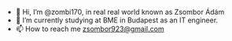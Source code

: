 - 👋 Hi, I’m @zombi170, in real real world known as Zsombor Ádám
- 🌱 I’m currently studying at BME in Budapest as an IT engineer.
- 📫 How to reach me zsombor923@gmail.com
